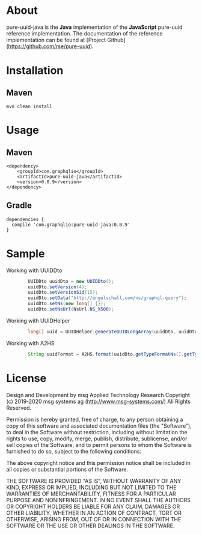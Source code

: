 # About
pure-uuid-java is the **Java** implementation of the **JavaScript** pure-uuid reference implementation. 
The documentation of the reference implementation can be found at [Project Github] (https://github.com/rse/pure-uuid). 
 

# Installation
## Maven
   
```
mvn clean install
```

# Usage 

## Maven 
```
<dependency>
	<groupId>com.graphqlio</groupId>
	<artifactId>pure-uuid-java</artifactId>
	<version>0.0.9</version>
</dependency>

```

## Gradle 

```
dependencies {
  compile 'com.graphqlio:pure-uuid-java:0.0.9'
}
```


# Sample 

Working with UUIDDto

``` java
		UUIDDto uuidDto = new UUIDDto();
		uuidDto.setVersion(4);
		uuidDto.setVersionSid(15);
		uuidDto.setData("http://engelschall.com/ns/graphql-query");
		uuidDto.setNs(new long[] {});
		uuidDto.setNsUrl(NsUrl.NS_X500);
```

Working with UUIDHelper

``` java
		long[] uuid = UUIDHelper.generateUUIDLongArray(uuidDto, uuidDto.getVersion());
```

Working with A2HS

``` java
		String uuidFormat = A2HS.format(uuidDto.getTypeFormatNs().getTypeFormat(), uuid);
```


# License 
Design and Development by msg Applied Technology Research
Copyright (c) 2019-2020 msg systems ag (http://www.msg-systems.com/)
All Rights Reserved.
 
Permission is hereby granted, free of charge, to any person obtaining
a copy of this software and associated documentation files (the
"Software"), to deal in the Software without restriction, including
without limitation the rights to use, copy, modify, merge, publish,
distribute, sublicense, and/or sell copies of the Software, and to
permit persons to whom the Software is furnished to do so, subject to
the following conditions:
 
The above copyright notice and this permission notice shall be included
in all copies or substantial portions of the Software.
 
THE SOFTWARE IS PROVIDED "AS IS", WITHOUT WARRANTY OF ANY KIND,
EXPRESS OR IMPLIED, INCLUDING BUT NOT LIMITED TO THE WARRANTIES OF
MERCHANTABILITY, FITNESS FOR A PARTICULAR PURPOSE AND NONINFRINGEMENT.
IN NO EVENT SHALL THE AUTHORS OR COPYRIGHT HOLDERS BE LIABLE FOR ANY
CLAIM, DAMAGES OR OTHER LIABILITY, WHETHER IN AN ACTION OF CONTRACT,
TORT OR OTHERWISE, ARISING FROM, OUT OF OR IN CONNECTION WITH THE
SOFTWARE OR THE USE OR OTHER DEALINGS IN THE SOFTWARE.
